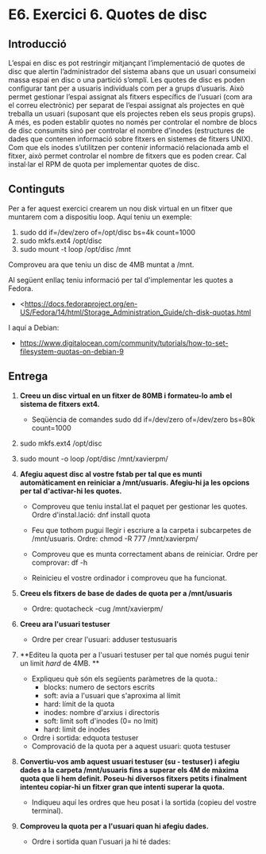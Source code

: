 # E6. Exercici 6. Quotes de disc

## Introducció

L’espai en disc es pot restringir mitjançant l’implementació de quotes de disc que alertin l’administrador del sistema abans que un usuari consumeixi massa espai en disc o una partició s’omplí.
Les quotes de disc es poden configurar tant per a usuaris individuals com per a grups d’usuaris. Això permet gestionar l’espai assignat als fitxers específics de l’usuari (com ara el correu electrònic) per separat de l’espai assignat als projectes en què treballa un usuari (suposant que els projectes reben els seus propis grups).
A més, es poden establir quotes no només per controlar el nombre de blocs de disc consumits sinó per controlar el nombre d’inodes (estructures de dades que contenen informació sobre fitxers en sistemes de fitxers UNIX). Com que els inodes s’utilitzen per contenir informació relacionada amb el fitxer, això permet controlar el nombre de fitxers que es poden crear.
Cal instal·lar el RPM de quota per implementar quotes de disc.

## Continguts

Per a fer aquest exercici crearem un nou disk virtual en un fitxer que muntarem com a dispositiu loop. Aquí teniu un exemple:

1. sudo dd if=/dev/zero of=/opt/disc bs=4k count=1000
2. sudo mkfs.ext4 /opt/disc
3. sudo mount -t loop /opt/disc /mnt

Comproveu ara que teniu un disc de 4MB muntat a /mnt.

Al següent enllaç teniu informació per tal d'implementar les quotes a Fedora.

- <https://docs.fedoraproject.org/en-US/Fedora/14/html/Storage_Administration_Guide/ch-disk-quotas.html

I aquí a Debian:

- https://www.digitalocean.com/community/tutorials/how-to-set-filesystem-quotas-on-debian-9

## Entrega

1. **Creeu un disc virtual en un fitxer de 80MB i formateu-lo amb el sistema de fitxers ext4.**
   - Seqüència de comandes
   sudo dd if=/dev/zero of=/dev/zero bs=80k count=1000
2. sudo mkfs.ext4 /opt/disc
3. sudo mount -o loop /opt/disc /mnt/xavierpm/

2. **Afegiu aquest disc al vostre fstab per tal que es munti automàticament en reiniciar a /mnt/usuaris. Afegiu-hi ja les opcions per tal d'activar-hi les quotes.**
   - Comproveu que teniu instal.lat el paquet per gestionar les quotes. Ordre d'instal.lació: dnf install quota
   - Feu que tothom pugui llegir i escriure a la carpeta i subcarpetes de /mnt/usuaris. Ordre:
   chmod -R 777 /mnt/xavierpm/
   
   - Comproveu que es munta correctament abans de reiniciar.  Ordre per comprovar:
 df -h
 
   - Reinicieu el vostre ordinador i comproveu que ha funcionat.
   
3. **Creeu els fitxers de base de dades de quota per a /mnt/usuaris**
   - Ordre: quotacheck -cug /mnt/xavierpm/
   
4. **Creeu ara l'usuari testuser**
   - Ordre per crear l'usuari: adduser testusuaris 
   
5. **Editeu la quota per a l'usuari  testuser per tal que només pugui tenir un limit *hard* de 4MB. **
   - Expliqueu què són els següents paràmetres de la quota.:
     - blocks: numero de sectors escrits
     - soft: avia a l'usuari que s'aproxima al límit
     - hard: límit de la quota
     - inodes: nombre d'arxius i directoris
     - soft: limit soft d'inodes (0= no lmit)
     - hard: limit de inodes
   - Ordre i sortida:
   edquota testuser
   - Comprovació de la quota per a aquest usuari:
   quota testuser
   
6. **Convertiu-vos amb aquest usuari testuser (su - testuser) i afegiu dades a la carpeta /mnt/usuaris fins a superar els 4M de màxima quota que li hem definit. Poseu-hi diversos fitxers petits i finalment intenteu copiar-hi un fitxer gran que intenti superar la quota.**

   - Indiqueu aquí les ordres que heu posat i la sortida (copieu del vostre terminal).
7. **Comproveu la quota  per a l'usuari quan hi afegiu dades.**
   - Ordre i sortida quan l'usuari ja hi té dades:
